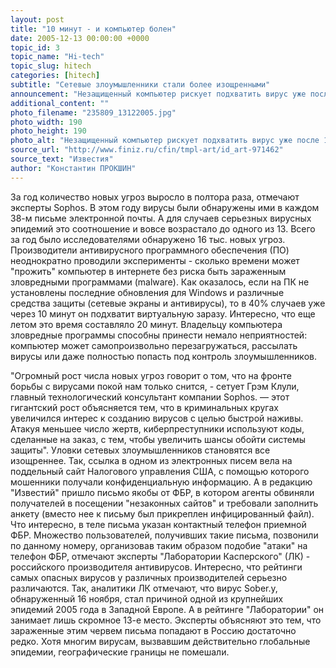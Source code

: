 ```yaml
---
layout: post
title: "10 минут - и компьютер болен"
date: 2005-12-13 00:00:00 +0000
topic_id: 3
topic_name: "Hi-tech"
topic_slug: hitech
categories: [hitech]
subtitle: "Сетевые злоумышленники стали более изощренными"
announcement: "Незащищенный компьютер рискует подхватить вирус уже после 10 минут работы в интернете, заявили аналитики компании Sophos, производящей антивирусное ПО. После чего он либо сам станет рассылать вирусы, либо в худшем случае может попасть под контроль злоумышленников."
additional_content: ""
photo_filename: "235809_13122005.jpg"
photo_width: 190
photo_height: 190
photo_alt: "Незащищенный компьютер рискует подхватить вирус уже после 10 минут работы в интернете"
source_url: "http://www.finiz.ru/cfin/tmpl-art/id_art-971462"
source_text: "Известия"
author: "Константин ПРОКШИН"
---
```

За год количество новых угроз выросло в полтора раза, отмечают эксперты Sophos. В этом году вирусы были обнаружены ими в каждом 38-м письме электронной почты. А для случаев серьезных вирусных эпидемий это соотношение и вовсе возрастало до одного из 13. Всего за год было исследователями обнаружено 16 тыс. новых угроз. Производители антивирусного программного обеспечения (ПО) неоднократно проводили эксперименты - сколько времени может "прожить" компьютер в интернете без риска быть зараженным зловредными программами (malware). Как оказалось, если на ПК не установлены последние обновления для Windows и различные средства защиты (сетевые экраны и антивирусы), то в 40% случаев уже через 10 минут он подхватит виртуальную заразу. Интересно, что еще летом это время составляло 20 минут. Владельцу компьютера зловредные программы способны принести немало неприятностей: компьютер может самопроизвольно перезагружаться, рассылать вирусы или даже полностью попасть под контроль злоумышленников.

"Огромный рост числа новых угроз говорит о том, что на фронте борьбы с вирусами покой нам только снится, - сетует Грэм Клули, главный технологический консультант компании Sophos. &mdash; этот гигантский рост объясняется тем, что в криминальных кругах увеличился интерес к созданию вирусов с целью быстрой наживы. Атакуя меньшее число жертв, киберпреступники используют коды, сделанные на заказ, с тем, чтобы увеличить шансы обойти системы защиты". Уловки сетевых злоумышленников становятся все изощреннее. Так, ссылка в одном из электронных писем вела на поддельный сайт Налогового управления США, с помощью которого мошенники получали конфиденциальную информацию. А в редакцию "Известий" пришло письмо якобы от ФБР, в котором агенты обвиняли получателей в посещении "незаконных сайтов" и требовали заполнить анкету (вместо нее к письму был прикреплен инфицированный файл). Что интересно, в теле письма указан контактный телефон приемной ФБР. Множество пользователей, получивших такие письма, позвонили по данному номеру, организовав таким образом подобие "атаки" на телефон ФБР, отмечают эксперты "Лаборатории Касперского" (ЛК) - российского производителя антивирусов. Интересно, что рейтинги самых опасных вирусов у различных производителей серьезно различаются. Так, аналитики ЛК отмечают, что вирус Sober.y, обнаруженный 16 ноября, стал причиной одной из крупнейших эпидемий 2005 года в Западной Европе. А в рейтинге "Лаборатории" он занимает лишь скромное 13-е место. Эксперты объясняют это тем, что зараженные этим червем письма попадают в Россию достаточно редко. Хотя многим вирусам, вызвавшим действительно глобальные эпидемии, географические границы не помешали.
